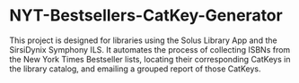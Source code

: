 # NYT-Bestsellers-CatKey-Generator
This project is designed for libraries using the Solus Library App and the SirsiDynix Symphony ILS. It automates the process of collecting ISBNs from the New York Times Bestseller lists, locating their corresponding CatKeys in the library catalog, and emailing a grouped report of those CatKeys.
